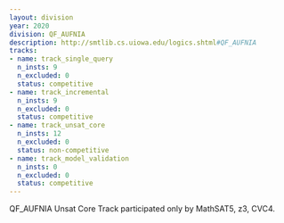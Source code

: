 ```yaml
---
layout: division
year: 2020
division: QF_AUFNIA
description: http://smtlib.cs.uiowa.edu/logics.shtml#QF_AUFNIA
tracks:
- name: track_single_query
  n_insts: 9
  n_excluded: 0
  status: competitive
- name: track_incremental
  n_insts: 9
  n_excluded: 0
  status: competitive
- name: track_unsat_core
  n_insts: 12
  n_excluded: 0
  status: non-competitive
- name: track_model_validation
  n_insts: 0
  n_excluded: 0
  status: competitive
---
```

QF_AUFNIA Unsat Core Track participated only by MathSAT5, z3, CVC4.
